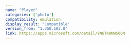 ```yaml
---
name: "Player"
categories: ['photo']
compatibility: emulation
display_result: "Compatible"
version_from: "1.350.102.0"
link: https://apps.microsoft.com/detail/9N6TKWNW50QN
---
```

